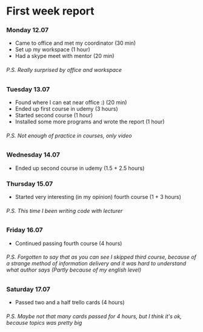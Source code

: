 # First week report

### Monday 12.07

- Came to office and met my coordinator (30 min)
- Set up my workspace (1 hour)
- Had a skype meet with mentor (20 min)
###### P.S. Really surprised by office and workspace

### Tuesday 13.07

- Found where I can eat near office :) (20 min)
- Ended up first course in udemy (3 hours)
- Started second course (1 hour)
- Installed some more programs and wrote the report (1 hour)
###### P.S. Not enough of practice in courses, only video

### Wednesday 14.07

- Ended up second course in udemy (1.5 + 2.5 hours)

### Thursday 15.07

- Started very interesting (in my opinion) fourth course (1 + 3 hours)
###### P.S. This time I been writing code with lecturer

### Friday 16.07

- Continued passing fourth course (4 hours)
###### P.S. Forgotten to say that as you can see I skipped third course, because of a strange method of information delivery and it was hard to understand what author says (Partly because of my english level)

### Saturday 17.07

- Passed two and a half trello cards (4 hours)
###### P.S. Maybe not that many cards passed for 4 hours, but I think it's ok, because topics was pretty big 